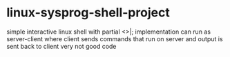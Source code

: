 # linux-sysprog-shell-project
simple interactive linux shell with partial <>|; implementation
can run as server-client where client sends commands that run on server and output is sent back to client
very not good code
